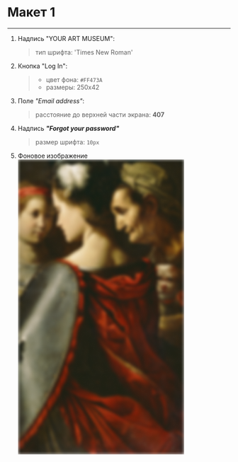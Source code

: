 # Макет 1
----------
1. Надпись "YOUR ART MUSEUM":
    > тип шрифта: 'Times New Roman'
2. Кнопка "Log In":
    > - цвет фона: `#FF473A`
    > - размеры: 250x42
3. Поле *"Email address"*:
    > расстояние до верхней части экрана: **407**
4. Надпись ***"Forgot your password"***
    > размер шрифта: `10px`
5. Фоновое изображение 
![Облом](Background_Image.png)
